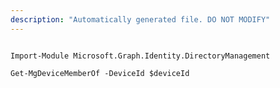 ```yaml
---
description: "Automatically generated file. DO NOT MODIFY"
---
```


```powershellv2

Import-Module Microsoft.Graph.Identity.DirectoryManagement

Get-MgDeviceMemberOf -DeviceId $deviceId

```